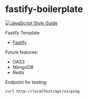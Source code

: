 # fastify-boilerplate

[![JavaScript Style Guide](https://cdn.rawgit.com/standard/standard/master/badge.svg)](https://github.com/standard/standard)

Fastify Template

- [Fastify](https://www.fastify.io/)

Future features:
- OAS3
- MongoDB
- Redis

Endpoint for testing:
``` bash
curl http://localhost/api/v1/ping
```
